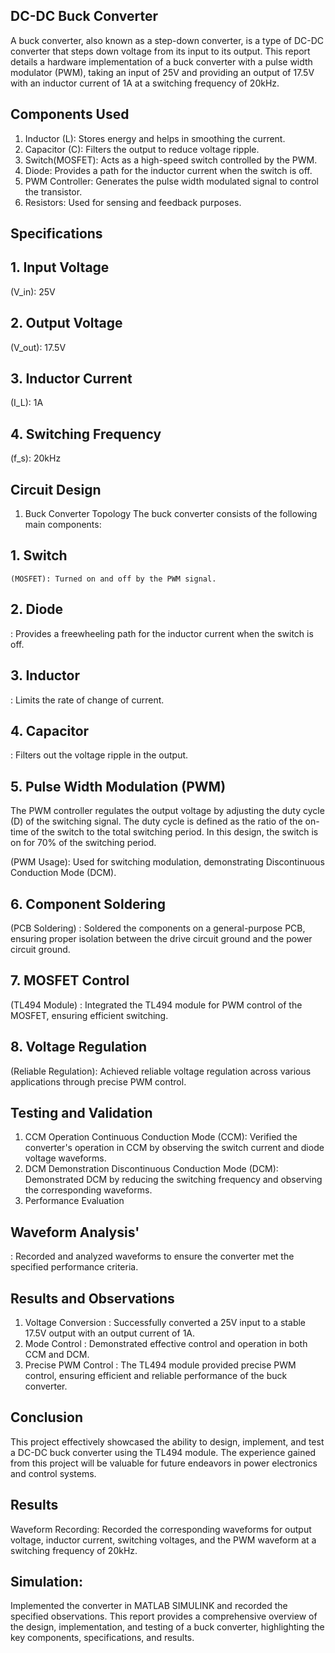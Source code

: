 ## DC-DC Buck Converter
A buck converter, also known as a step-down converter, is a type of DC-DC converter that steps down voltage from its input to its output. This report details a hardware implementation of a buck converter with a pulse width modulator (PWM), taking an input of 25V and providing an output of 17.5V with an inductor current of 1A at a switching frequency of 20kHz.

## Components Used
1. Inductor (L): Stores energy and helps in smoothing the current.
2. Capacitor (C): Filters the output to reduce voltage ripple.
3. Switch(MOSFET): Acts as a high-speed switch controlled by the PWM.
4. Diode: Provides a path for the inductor current when the switch is off.
5. PWM Controller: Generates the pulse width modulated signal to control the transistor.
5. Resistors: Used for sensing and feedback purposes.
## Specifications
## 1. Input Voltage 
(V_in): 25V
## 2. Output Voltage
(V_out): 17.5V
## 3. Inductor Current
(I_L): 1A
## 4. Switching Frequency
(f_s): 20kHz
## Circuit Design
1. Buck Converter Topology
The buck converter consists of the following main components:

## 1. Switch
    (MOSFET): Turned on and off by the PWM signal.
## 2. Diode
   : Provides a freewheeling path for the inductor current when the switch is off.
## 3. Inductor
   : Limits the rate of change of current.
## 4. Capacitor
   : Filters out the voltage ripple in the output.
## 5.  Pulse Width Modulation (PWM)
The PWM controller regulates the output voltage by adjusting the duty cycle (D) of the switching signal. The duty cycle is defined as the ratio of the on-time of the switch to the total switching period. In this design, the switch is on for 70% of the switching period.

(PWM Usage): Used for switching modulation, demonstrating Discontinuous Conduction Mode (DCM).
## 6. Component Soldering
(PCB Soldering)
: Soldered the components on a general-purpose PCB, ensuring proper isolation between the drive circuit ground and the power circuit ground.
## 7. MOSFET Control
(TL494 Module)
: Integrated the TL494 module for PWM control of the MOSFET, ensuring efficient switching.
## 8. Voltage Regulation
(Reliable Regulation): Achieved reliable voltage regulation across various applications through precise PWM control.
## Testing and Validation
1. CCM Operation
Continuous Conduction Mode (CCM): Verified the converter's operation in CCM by observing the switch current and diode voltage waveforms.
2. DCM Demonstration
Discontinuous Conduction Mode (DCM): Demonstrated DCM by reducing the switching frequency and observing the corresponding waveforms.
3. Performance Evaluation
## Waveform Analysis'
: Recorded and analyzed waveforms to ensure the converter met the specified performance criteria.
## Results and Observations
1. Voltage Conversion
   : Successfully converted a 25V input to a stable 17.5V output with an output current of 1A.
2. Mode Control
   : Demonstrated effective control and operation in both CCM and DCM.
3. Precise PWM Control
   : The TL494 module provided precise PWM control, ensuring efficient and reliable performance of the buck converter.
## Conclusion
This project effectively showcased the ability to design, implement, and test a DC-DC buck converter using the TL494 module. The experience gained from this project will be valuable for future endeavors in power electronics and control systems.

## Results
Waveform Recording: Recorded the corresponding waveforms for output voltage, inductor current, switching voltages, and the PWM waveform at a switching frequency of 20kHz.
## Simulation:
Implemented the converter in MATLAB SIMULINK and recorded the specified observations.
This report provides a comprehensive overview of the design, implementation, and testing of a buck converter, highlighting the key components, specifications, and results.

